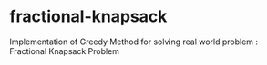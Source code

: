 # fractional-knapsack
Implementation of Greedy Method for solving real world problem : Fractional Knapsack Problem
